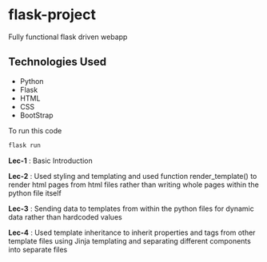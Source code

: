 # flask-project

Fully functional flask driven webapp

## Technologies Used

- Python
- Flask
- HTML
- CSS
- BootStrap

To run this code

``` python
flask run
```

**Lec-1** : Basic Introduction

**Lec-2** : Used styling and templating and used function render_template() to render html pages from html files rather than writing whole pages within the python file itself

**Lec-3** : Sending data to templates from within the python files for dynamic data rather than hardcoded values

**Lec-4** : Used template inheritance to inherit properties and tags from other template files using Jinja templating and separating different components into separate files
